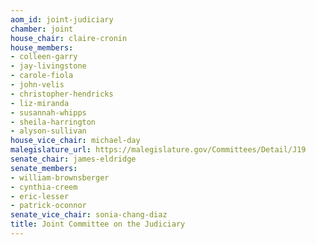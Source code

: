 ```yaml
---
aom_id: joint-judiciary
chamber: joint
house_chair: claire-cronin
house_members:
- colleen-garry
- jay-livingstone
- carole-fiola
- john-velis
- christopher-hendricks
- liz-miranda
- susannah-whipps
- sheila-harrington
- alyson-sullivan
house_vice_chair: michael-day
malegislature_url: https://malegislature.gov/Committees/Detail/J19
senate_chair: james-eldridge
senate_members:
- william-brownsberger
- cynthia-creem
- eric-lesser
- patrick-oconnor
senate_vice_chair: sonia-chang-diaz
title: Joint Committee on the Judiciary
---
```

